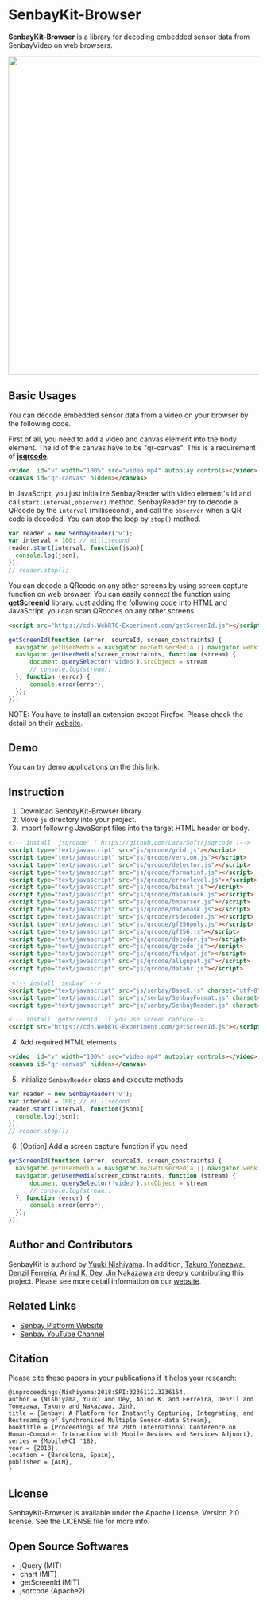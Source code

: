 # SenbayKit-Browser
**SenbayKit-Browser** is a library for decoding embedded sensor data from SenbayVideo on web browsers.

<p align="center">
  <img src="video/demo.gif", width="640">
</p>

## Basic Usages
You can decode embedded sensor data from a video on your browser by the following code.

First of all, you need to add a video and canvas element into the body element.
The id of the canvas have to be "qr-canvas". This is a requirement of **[jsqrcode](https://github.com/LazarSoft/jsqrcode)**.

```html
<video  id="v" width="100%" src="video.mp4" autoplay controls></video>
<canvas id="qr-canvas" hidden></canvas>
```

In JavaScript, you just initialize SenbayReader with video element's id and call `start(interval,observer)` method. SenbayReader try to decode a QRcode by the `interval` (millisecond), and call the `observer` when a QR code is decoded.
You can stop the loop by `stop()` method.

```JavaScript
var reader = new SenbayReader('v');
var interval = 100; // millisecond
reader.start(interval, function(json){
  console.log(json);
});
// reader.stop();
```

You can decode a QRcode on any other screens by using screen capture function on web browser. You can easily connect the function using **[getScreenId](https://github.com/muaz-khan/getScreenId)** library.
Just adding the following code into HTML and JavaScript, you can scan QRcodes on any other screens.

```html
<script src="https://cdn.WebRTC-Experiment.com/getScreenId.js"></script>
```

```JavaScript
getScreenId(function (error, sourceId, screen_constraints) {
  navigator.getUserMedia = navigator.mozGetUserMedia || navigator.webkitGetUserMedia;
  navigator.getUserMedia(screen_constraints, function (stream) {
      document.querySelector('video').srcObject = stream
      // console.log(stream);
  }, function (error) {
      console.error(error);
  });
});
```
NOTE: You have to install an extension except Firefox. Please check the detail on their [website](https://github.com/muaz-khan/getScreenId).

## Demo
You can try demo applications on the this [link](https://www.ht.sfc.keio.ac.jp/~tetujin/SenbayKit-Browser/).

## Instruction
1. Download SenbayKit-Browser library
2. Move `js` directory into your project.
3. Import following JavaScript files into the target HTML header or body.
```html
<!-- install 'jsqrcode' ( https://github.com/LazarSoft/jsqrcode )-->
<script type="text/javascript" src="js/qrcode/grid.js"></script>
<script type="text/javascript" src="js/qrcode/version.js"></script>
<script type="text/javascript" src="js/qrcode/detector.js"></script>
<script type="text/javascript" src="js/qrcode/formatinf.js"></script>
<script type="text/javascript" src="js/qrcode/errorlevel.js"></script>
<script type="text/javascript" src="js/qrcode/bitmat.js"></script>
<script type="text/javascript" src="js/qrcode/datablock.js"></script>
<script type="text/javascript" src="js/qrcode/bmparser.js"></script>
<script type="text/javascript" src="js/qrcode/datamask.js"></script>
<script type="text/javascript" src="js/qrcode/rsdecoder.js"></script>
<script type="text/javascript" src="js/qrcode/gf256poly.js"></script>
<script type="text/javascript" src="js/qrcode/gf256.js"></script>
<script type="text/javascript" src="js/qrcode/decoder.js"></script>
<script type="text/javascript" src="js/qrcode/qrcode.js"></script>
<script type="text/javascript" src="js/qrcode/findpat.js"></script>
<script type="text/javascript" src="js/qrcode/alignpat.js"></script>
<script type="text/javascript" src="js/qrcode/databr.js"></script>

 <!-- install 'senbay' -->
<script type="text/javascript" src="js/senbay/BaseX.js" charset="utf-8"></script>
<script type="text/javascript" src="js/senbay/SenbayFormat.js" charset="utf-8"></script>
<script type="text/javascript" src="js/senbay/SenbayReader.js" charset="utf-8"></script>

<!-- install 'getScreenId' if you use screen capture-->
<script src="https://cdn.WebRTC-Experiment.com/getScreenId.js"></script>
```

4. Add required HTML elements
```html
<video  id="v" width="100%" src="video.mp4" autoplay controls></video>
<canvas id="qr-canvas" hidden></canvas>
```

5. Initialize `SenbayReader` class and execute methods
```JavaScript
var reader = new SenbayReader('v');
var interval = 100; // millisecond
reader.start(interval, function(json){
  console.log(json);
});
// reader.stop();
```

6. [Option] Add a screen capture function if you need
```JavaScript
getScreenId(function (error, sourceId, screen_constraints) {
  navigator.getUserMedia = navigator.mozGetUserMedia || navigator.webkitGetUserMedia;
  navigator.getUserMedia(screen_constraints, function (stream) {
      document.querySelector('video').srcObject = stream
      // console.log(stream);
  }, function (error) {
      console.error(error);
  });
});
```

## Author and Contributors
SenbayKit is authord by [Yuuki Nishiyama](http://www.yuukinishiyama.com). In addition, [Takuro Yonezawa](https://www.ht.sfc.keio.ac.jp/~takuro/), [Denzil Ferreira](http://www.oulu.fi/university/researcher/denzil-ferreira), [Anind K. Dey](http://www.cs.cmu.edu/~anind/), [Jin Nakazawa](https://keio.pure.elsevier.com/ja/persons/jin-nakazawa) are deeply contributing this project. Please see more detail information on our [website](http://www.senbay.info).

## Related Links
* [Senbay Platform Website](http://www.senbay.info)
* [Senbay YouTube Channel](https://www.youtube.com/channel/UCbnQUEc3KpE1M9auxwMh2dA/videos)

## Citation
Please cite these papers in your publications if it helps your research:

```
@inproceedings{Nishiyama:2018:SPI:3236112.3236154,
author = {Nishiyama, Yuuki and Dey, Anind K. and Ferreira, Denzil and Yonezawa, Takuro and Nakazawa, Jin},
title = {Senbay: A Platform for Instantly Capturing, Integrating, and Restreaming of Synchronized Multiple Sensor-data Stream},
booktitle = {Proceedings of the 20th International Conference on Human-Computer Interaction with Mobile Devices and Services Adjunct},
series = {MobileHCI '18},
year = {2018},
location = {Barcelona, Spain},
publisher = {ACM},
}
```

## License
SenbayKit-Browser is available under the Apache License, Version 2.0 license. See the LICENSE file for more info.

## Open Source Softwares
* jQuery (MIT)
* chart (MIT)
* getScreenId (MIT)
* jsqrcode (Apache2)
